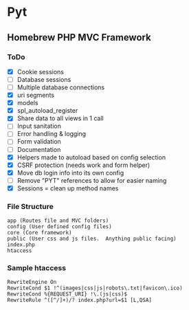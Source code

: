 # Pyt
## Homebrew PHP MVC Framework

### ToDo
- [X] Cookie sessions
- [ ] Database sessions
- [ ] Multiple database connections
- [X] uri segments
- [X] models
- [X] spl_autoload_register
- [X] Share data to all views in 1 call
- [ ] Input sanitation
- [ ] Error handling & logging
- [ ] Form validation
- [ ] Documentation
- [X] Helpers made to autoload based on config selection
- [X] CSRF protection (needs work and form helper)
- [X] Move db login info into its own config
- [ ] Remove "PYT" references to allow for easier naming
- [X] Sessions = clean up method names

### File Structure
```
app (Routes file and MVC folders)
config (User defined config files)
core (Core framework)
public (User css and js files.  Anything public facing)
index.php
htaccess
```

### Sample htaccess
```
RewriteEngine On 
RewriteCond $1 !^(images|css|js|robots\.txt|favicon\.ico) 
RewriteCond %{REQUEST_URI} !\.(js|css)$
RewriteRule ^([^/]+)/? index.php?url=$1 [L,QSA]
```